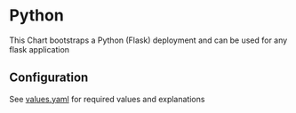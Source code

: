 # Python

This Chart bootstraps a Python (Flask) deployment and can be used for any flask application

## Configuration

See [values.yaml](https://github.com/t3n/helm-charts/blob/master/python/values.yaml) for required values and explanations
